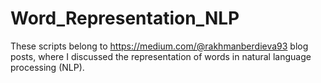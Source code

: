 # Word_Representation_NLP 

These scripts belong to https://medium.com/@rakhmanberdieva93 blog posts, where I discussed the representation of words in natural language processing (NLP). 
